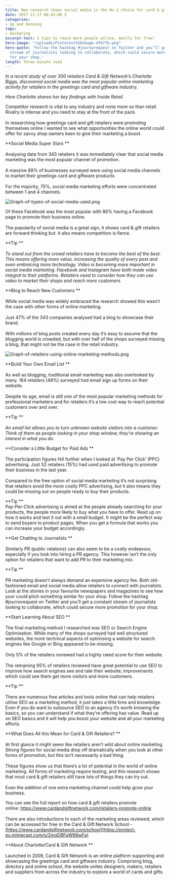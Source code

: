 ```yaml
---
title: New research shows social media is the No.1 choice for card & gift retailers
date: 2017-11-17 06:43:00 Z
categories:
- Up and Running
tags:
- marketing
excerpt-text: 5 tips to reach more people online, mostly for free!
hero-image: "/uploads/Pinterest%20image-4f677b.png"
hero-quote: 'Follow the hashtag #journorequest on Twitter and you’ll get a constant
  stream of journalists looking to collaborate, which could secure more promotion
  for your shop.'
length: Three minute read
---
```


*In a recent study of over 300 retailers Card & Gift Network’s Charlotte Biggs, discovered social media was the most popular online marketing activity for retailers in the greetings card and giftware industry.*

*Here Charlotte shares her key findings with Inside Retail.*

Competitor research is vital to any industry and none more so than retail. Rivalry is intense and you need to stay at the front of the pack.
\
 
\
In researching how greetings card and gift retailers were promoting themselves online I wanted to see what opportunities the online world could offer for savvy shop owners keen to give their marketing a boost.

**Social Media Super Stars
**\
 
\
Analysing data from 343 retailers it was immediately clear that social media marketing was the most popular channel of promotion. 
\
 
\
A massive 88% of businesses surveyed were using social media channels to market their greetings card and giftware products. 
\
 
\
For the majority, 75%, social media marketing efforts were concentrated between 1 and 4 channels.

![Graph-of-types-of-social-media-used.png](/uploads/Graph-of-types-of-social-media-used.png)

Of these Facebook was the most popular with 86% having a Facebook page to promote their business online. 
\
 
\
The popularity of social media is a great sign, it shows card & gift retailers are forward thinking but  it also means competition is fierce.

**Tip
**\
 
\
*To stand out from the crowd retailers have to become the best of the best. This means offering more value, increasing the quality of every post and even embracing more technology. Video is becoming more important in social media marketing. Facebook and Instagram have both made video integral to their platforms. Retailers need to consider how they can use video to market their shops and reach more customers.*

**Blog to Reach New Customers
**\
 
\
While social media was widely embraced the research showed this wasn’t the case with other forms of online marketing. 
\
 
\
Just 47% of the 343 companies analysed had a blog to showcase their brand. 
\
 
\
With millions of blog posts created every day it’s easy to assume that the blogging world is crowded, but with over half of the shops surveyed missing a blog, that might not be the case in the retail industry.

![Graph-of-retailers-using-online-marketing-methods.png](/uploads/Graph-of-retailers-using-online-marketing-methods.png)

**Build Your Own Email List
**\
 
\
As well as blogging, traditional email marketing was also overlooked by many. 164 retailers (48%) surveyed had email sign up forms on their website. 
\
 
\
Despite its age, email is still one of the most popular marketing methods for professional marketers and for retailers it’s a low cost way to reach potential customers over and over.

**Tip
**\
 
\
*An email list allows you to turn unknown website visitors into a customer. Think of them as people looking in your shop window, they’re showing an interest in what you do.*

**Consider a Little Budget for Paid Ads
**\
 
\
The participation figures fell further when I looked at ‘Pay Per Click’ (PPC) advertising. Just 52 retailers (15%) had used paid advertising to promote their business in the last year. 
\
 
\
Compared to the free option of social media marketing it’s not surprising that retailers avoid the more costly PPC advertising, but it also means they could be missing out on people ready to buy their products.

**Tip
**\
Pay-Per-Click advertising is aimed at the people already searching for your products, the people more likely to buy what you have to offer. Read up on how it works and test it out with a small budget. It might be the perfect way to send buyers to product pages. When you get a formula that works you can increase your budget accordingly.

**Get Chatting to Journalists
**\
 
\
Similarly PR (public relations) can also seem to be a costly endeavour, especially if you look into hiring a PR agency. This however isn’t the only option for retailers that want to add PR to their marketing mix.

**Tip
**\
 
\
PR marketing doesn’t always demand an expensive agency fee. Both old-fashioned email and social media allow retailers to connect with journalists. Look at the stories in your favourite newspapers and magazines to see how your could pitch something similar for your shop. Follow the hashtag #journorequest on Twitter and you’ll get a constant stream of journalists looking to collaborate, which could secure more promotion for your shop.

**Start Learning About SEO
**\
 
\
The final marketing method I researched was SEO or Search Engine Optimisation. While many of the shops surveyed had well structured websites, the more technical aspects of optimising a website for search engines like Google or Bing appeared to be missing.
\
 
\
Only 5% of the retailers reviewed had a highly rated score for their website. 
\
 
\
The remaining 95% of retailers reviewed have great potential to use SEO to improve how search engines see and rate their website; improvements which could see them get more visitors and more customers.

**Tip
**\
 
\
There are numerous free articles and tools online that can help retailers utilise SEO as a marketing method, it just takes a little time and knowledge. Even if you do want to outsource SEO to an agency it’s worth knowing the basics, so you can understand if what they’re offering has value. Read up on SEO basics and it will help you boost your website and all your marketing efforts.

**What Does All this Mean for Card & Gift Retailers?
**\
 
\
At first glance it might seem like retailers aren’t wild about online marketing. Strong figures for social media drop off dramatically when you look at other forms of promotion, but this isn’t necessarily a bad thing. 
\
 
\
These figures show us that there’s a lot of potential in the world of online marketing. All forms of marketing require testing, and this research shows that most card & gift retailers still have lots of things they can try out. 
\
 
\
Even the addition of one extra marketing channel could help grow your business.

You can see the full report on how card & gift retailers promote online: [https://www.cardandgiftnetwork.com/retailers-promote-online
](https://protect-eu.mimecast.com/s/aYdJBsMagYmHv)\
 
\
There are also introductions to each of the marketing areas reviewed, which can be accessed for free in the Card & Gift Network School -[https://www.cardandgiftnetwork.com/school](https://protect-eu.mimecast.com/s/2mqDBFqW68wFa)

**About Charlotte/Card & Gift Network
**\
 
\
Launched in 2009, Card & Gift Network is an online platform supporting and showcasing the greetings card and giftware industry. Comprising blog, directory and online school, the website unites designers, makers, retailers and suppliers from across the industry to explore a world of cards and gifts.